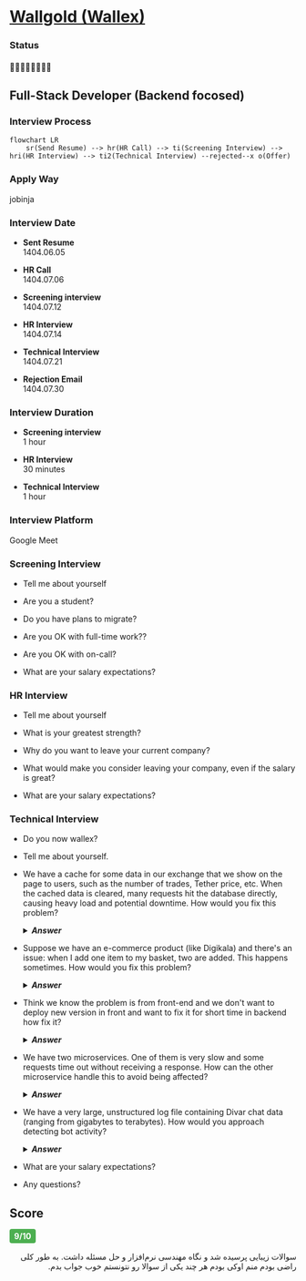 # [Wallgold (Wallex)](https://wallgold.ir/)

### Status
#### 📜📞🔧👱🏻‍♀️🔧❌

## Full-Stack Developer (Backend focosed)

### Interview Process
```mermaid
flowchart LR
    sr(Send Resume) --> hr(HR Call) --> ti(Screening Interview) --> hri(HR Interview) --> ti2(Technical Interview) --rejected--x o(Offer)
```

### Apply Way
jobinja

### Interview Date

- **Sent Resume**<br />1404.06.05

- **HR Call**<br />1404.07.06

- **Screening interview**<br />1404.07.12

- **HR Interview**<br />1404.07.14

- **Technical Interview**<br />1404.07.21

- **Rejection Email**<br />1404.07.30

### Interview Duration

- **Screening interview**<br />1 hour

- **HR Interview**<br /> 30 minutes

- **Technical Interview**<br />1 hour

### Interview Platform
Google Meet

### Screening Interview 

- Tell me about yourself

- Are you a student?

- Do you have plans to migrate?

- Are you OK with full-time work??

- Are you OK with on-call?

- What are your salary expectations?

### HR Interview

- Tell me about yourself

- What is your greatest strength?

- Why do you want to leave your current company?

- What would make you consider leaving your company, even if the salary is great?

- What are your salary expectations?

### Technical Interview

- Do you now wallex?

- Tell me about yourself.

- We have a cache for some data in our exchange that we show on the page to users, such as the number of trades, Tether price, etc. When the cached data is cleared, many requests hit the database directly, causing heavy load and potential downtime. How would you fix this problem?
    <details>
    <summary style="font-size:14px"><b><em>Answer</em></b></summary>
    <div style="border:2px dashed #4a5568; padding:12px; border-radius:6px; margin-top:8px;  background-color: rgba(74,85,104,0.15);">

    #### 1. Primary Defense: The Mutex Lock with Stale Data Fallback

    This is your immediate and most critical fix. It directly stops the herd.

    **How it works**: When the cache for a key is found to be empty or expired, the first request to notice it acquires a distributed lock (e.g., in Redis). Only this request is permitted to query the database.

    **Handling Subsequent Requests**: All other concurrent requests for the same data are not sent to the database. Instead, they have two graceful paths:

    **Wait Briefly**: They can wait for a short, fixed period (e.g., 50-100ms) for the first request to populate the cache.

    **Serve Stale Data (Preferred)**: Even better, the system immediately returns the recently expired ("stale") data while the cache is being refreshed in the background. This provides the best user experience—fast responses with near-real-time data.

    #### 2. Proactive Mitigation: Prevent Synchronized Expiration

    The thundering herd is often caused by thousands of cache entries expiring at the same moment.

    **Jitter**: Never set a fixed TTL (Time-To-Live). Instead, add a small, random value (±10%) to the expiration time. This spreads cache regeneration naturally over a window of time, preventing a synchronized stampede.

    **Probabilistic Early Refresh**: Before a cache entry officially expires, have a small percentage of requests (e.g., 1%) trigger an early refresh in the background. This "warms" the cache proactively, making it highly likely that a fresh value is already in place before the true expiration time.

    #### 3. Architectural Decoupling: Asynchronous Cache Population

    For the ultimate resilience, decouple the user request from the cache regeneration process entirely.

    **How it works**: A cache miss never triggers a synchronous database call from a user request. Instead, the system always returns stale data or a default and pushes a "cache refresh task" for that key onto a background job queue (e.g., Redis Queue, SQS, Kafka).

    **Benefit**: User response times become immune to database performance. The background workers can process the refresh tasks at their own pace, and the database load is smoothed out. This is the most robust long-term pattern for high-throughput systems.
    </div>
    </details>

- Suppose we have an e-commerce product (like Digikala) and there's an issue: when I add one item to my basket, two are added. This happens sometimes. How would you fix this problem?
    <details>
    <summary style="font-size:14px"><b><em>Answer</em></b></summary>
    <div style="border:2px dashed #4a5568; padding:12px; border-radius:6px; margin-top:8px;  background-color: rgba(74,85,104,0.15);">

    #### 1. Reproduce & observe

    Reproduce in dev with different browsers/devices and slow network.

    Capture request traces (client logs, server logs, request IDs, timestamps) and check analytics for patterns (specific browsers, mobile, retries).

    #### 2. Identify likely causes

    **Client**: double-click, button not disabled, or UI retry/optimistic update doing a second call.

    **Network/client library**: automatic retry on timeout/resend.

    **Server**: non-idempotent endpoint creating two rows due to race conditions or missing uniqueness constraints.

    **Message layer**: duplicate messages processed twice.

    #### 3. Fixes (short & practical)

    **Client**: disable add button after first click and debounce UI actions; show clear loading state.

    **API**: make the operation idempotent — accept an Idempotency-Key (or request id) and store processed keys to ignore duplicates.

    **DB**: enforce correctness with a uniqueness constraint on (cart_id, product_id) and use an atomic upsert to increment quantity, e.g.

    </div>
    </details>

- Think we know the problem is from front-end and we don't want to deploy new version in front and want to fix it for short time in backend how fix it?
    <details>
    <summary style="font-size:14px"><b><em>Answer</em></b></summary>
    <div style="border:2px dashed #4a5568; padding:12px; border-radius:6px; margin-top:8px;  background-color: rgba(74,85,104,0.15);">

    #### 1. Fast dedupe/lock in cache (Redis)

    Prevent processing the same “add” twice within a short window (2–5s). Build a dedupe key from stable request factors you have today (authenticated user_id or session_id, product_id, and a hash of the request body / headers). Use SET key value NX PX <ms>.

    #### 2. Make DB operation idempotent/atomic (defensive)

    Even with Redis, races or Redis failures can happen. Enforce a DB-level uniqueness + atomic upsert so duplicates can’t create two rows.

    #### 3. Optional: Consumer-side dedupe / idempotency store

    If your API is queue-based or background-processed, store processed request IDs (or the same dedupe key) for a short TTL and ignore duplicates.

    #### 4. Response strategy & UX-friendly behavior

    When duplicate is detected in cache, return a harmless success (200) with current cart state — avoids confusing the frontend.

    If you detect duplicate after DB upsert, return the updated qty (so frontend can reconcile).

    #### 5. Observability & short-term rollout

    Add logging/metric (count of dedupe-hits, Redis failures, db-constraint triggers).

    Feature-flag the change if possible; otherwise deploy in a safe rollout.

    Monitor for false positives (legitimate rapid adds being collapsed) and tune TTL (e.g., 2–5s).

    #### 6. Caveats

    This is a short-term backend mitigation. It can merge legitimate rapid adds (user intentionally clicks twice quickly) — verify acceptable with product.

    **Long-term**: fix front-end (disable button/debounce + send idempotency key) for best UX.

    </div>
    </details>

- We have two microservices. One of them is very slow and some requests time out without receiving a response. How can the other microservice handle this to avoid being affected?

    <details>
    <summary style="font-size:14px"><b><em>Answer</em></b></summary>
    <div style="border:2px dashed #4a5568; padding:12px; border-radius:6px; margin-top:8px;  background-color: rgba(74,85,104,0.15);">

    - Set a strict downstream timeout and propagate cancellation.

    - Use a [circuit breaker](https://microservices.io/patterns/reliability/circuit-breaker.html) to fail fast after repeated timeouts.

    - Retry only idempotent calls with exponential backoff + jitter (limit attempts).

    - Apply bulkheads (separate thread/connection pools) to isolate resources.

    - Provide fallbacks or cached responses where possible.

    - If suitable, make the call async (queue + worker) to decouple user latency.

    - Add metrics/tracing and alert on downstream latency/failure rates.

    </div>
    </details>

- We have a very large, unstructured log file containing Divar chat data (ranging from gigabytes to terabytes). How would you approach detecting bot activity?
    <details>
    <summary style="font-size:14px"><b><em>Answer</em></b></summary>
    <div style="border:2px dashed #4a5568; padding:12px; border-radius:6px; margin-top:8px;  background-color: rgba(74,85,104,0.15);">

    #### 1. Data Parsing and Structuring
    **Reading File**: To read a huge file efficiently, stream it in manageable chunks (e.g., several hundred MB at a time) instead of loading it all into memory. Use memory mapping for faster access when possible, and consider distributed or parallel processing frameworks like Apache Spark if you have large-scale infrastructure. Optimize I/O by tuning buffer sizes and, if applicable, store data in compressed or columnar formats to speed selective reads. 

    **Log Parsing**: First, I'd parse the unstructured logs into a structured format (e.g., JSON or CSV) by extracting key fields such as timestamp, user ID, message content, IP address, and user agent (if available). This can be done using tools like Apache NiFi for data flow, or custom scripts with regular expressions, but for large-scale data, distributed processing is essential.

    #### 2. Feature Engineering (Bot Indicators)

    **Why**: Bots exhibit patterns like bursty activity, repetition, and anomalies vs. human behavior.
    Key Features (Computed in Spark for scale):

    - **Frequency**: Messages per sender per hour/day (bots send 100x human rates).
    - **Diversity**: Unique receivers per sender (bots spam many).
    - **Repetition**: Message similarity (e.g., Jaccard or Levenshtein distance across a user's messages).
    - **Timing**: Response latency (bots <1s), session duration (bots 24/7).
    - **Content**: Keyword scores (e.g., URLs, spam phrases like "urgent deal", "transfer money"). Use NLP for entropy (low for scripted bots).
    - **Graph**: Sender-receiver graph density (bots form hubs).
    - **Aggregates**: Group by sender_id, compute stats like avg_response_time, msg_count, unique_msgs_ratio = unique_messages / total_messages.

    </div>
    </details>

- What are your salary expectations?

- Any questions?

## Score
<h4><mark style="background-color:#4caf50; color:#ffffff; padding:4px 8px; border-radius:4px">9/10</mark></h4>

<p dir="rtl">
سوالات زیبایی پرسیده شد و نگاه مهندسی نرم‌افزار و حل مسئله داشت. به طور کلی راضی بودم منم اوکی بودم هر چند یکی از سوالا رو نتونستم خوب جواب بدم.
</p>
